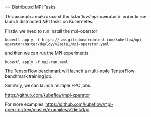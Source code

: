 == Distributed MPI Tasks

This examples makes use of the kubeflow/mpi-operator in order to run launch distributed MPI tasks on Kubernetes.

Firstly, we need to run install the mpi-operator

```shell
kubectl apply -f https://raw.githubusercontent.com/kubeflow/mpi-operator/master/deploy/v2beta1/mpi-operator.yaml
```

and then we can run the MPI experiments.

```
kubectl apply -f mpi-run.yaml
```

The TensorFlow benchmark will launch a multi-node TensorFlow benchmark training job.

Similarly, we can launch multiple HPC jobs.

https://github.com/kubeflow/mpi-operator

For more examples, https://github.com/kubeflow/mpi-operator/tree/master/examples/v2beta1/pi